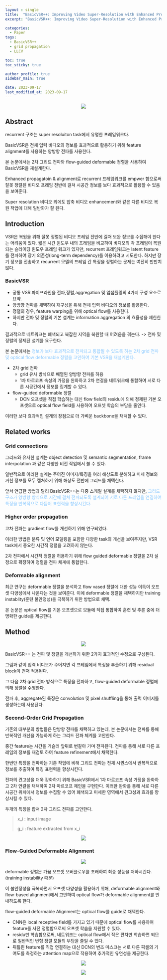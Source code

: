 ```yaml
---
layout : single
title:  "BasicVSR++: Improving Video Super-Resolution with Enhanced Propagation ans Alignment"
excerpt: "BasicVSR++: Improving Video Super-Resolution with Enhanced Propagation ans Alignment 논문 정리"

categories:
  - Paper
tags:
  - BasicVSR++
  - grid propagation
  - LLCV

toc: true
toc_sticky: true

author_profile: true
sidebar_main: true

date: 2023-09-17
last_modified_at: 2023-09-17
---
```



<p align="center"><img src="/assets/images/Paper/BasicVSR++/figure_1.png"></p>

## Abstract

recurrent 구조는 super resoluiton task에서 유명한 프레임워크다.

BasicVSR은 전체 입력 비디오의 정보를 효과적으로 활용하기 위해 feature alignment를 사용하는 양방향 전파를 사용한다.



본 논문에서는 2차 그리드 전파와 flow-guided deformable 정렬을 사용하여 BasicVSR을 재설계한다.

Enhanced propagatoin & alignment로 recurrent 프레임워크를 empwer 함으로써 잘못 정렬된 비디오 프레임 전반에 걸쳐 시공간 정보를 보다 효과적으로 활용할 수 있음을 보여준다.

Super resolution 비디오 외에도 압축 비디오 enhancement와 같은 다른 비디오 복원 작업에 대해 일반화가 잘 된다.



## Introduction

VSR은 복원을 위해 잘못 정렬된 비디오 프레임 전반에 걸쳐 보완 정보를 수집해야 한다는 어려움이 있다. 짧은 시간 윈도우 내의 프레임을 비교하여 비디오의 각 프레임이 복원되는 슬라이딩 윈도우 프레임 워크가 있지만, recurrent 프레임워크는 latent feature를 전파하여 장기 의존성(long-term dependency)를 이용하려고 시도한다. 하지만 장기 정보를 전송하고 recurrent 모델의 프레임 간 특징을 정렬하는 문제는 여전히 만만치 않다.

### BasicVSR

- 공통 VSR 파이프라인을 전파,정렬,aggregation 및 업샘플링의 4가지 구성 요소로 요약.
- 양방향 전파를 채택하여 재구성을 위해 전체 입력 비디오의 정보를 활용한다.
- 정렬의 경우, feature warping을 위해 optical flow를 사용한다.
- 하지만 전파 및 정렬의 기본 설계는 information aggregation 의 효율성을 제한한다.



결과적으로 네트워크는 폐색되고 복잡한 지역을 복원할 때 어려움을 겪는다. -> 전파 및 정렬의 정제된 설계를 요구한다.



본 논문에서는 <span style="color: #88c8ff">정보가 보다 효과적으로 전파되고 통합될 수 있도록 하는 2차 grid 전파 및 optical flow deformable 정렬을 고안하여 기본 VSR을 재설계한다.</span>

- 2차 grid 전파
  - grid 유사 방식으로 배열된 양방향 전파를 허용
  - 1차 마르코프 속성의 가정을 완화하고 2차 연결을 네트워크에 통합하여 서로 다른 시공간에서 정보를 집계할 수 있다.
- flow-guided deformable 정렬
  - DCN 오프셋을 직접 학습하는 대신 flow field의 residu에  의해 정제된 기본 오프셋으로 optical flow field를 사용하여 오프셋 학습의 부담을 줄인다.



이러한 보다 효과적인 설계의 장점으로 더 가벼운 backbone을 채택할 수 있다.



## Related works

### Grid connections

그리드와 유사한 설계는 object detection 및 semantic segmentation, frame interpolation 과 같은 다양한 비전 작업에서 볼 수 있다.

일반적으로 이러한 설계는 주어진 이미지/특징을 여러 해상도로 분해하고 미세 정보와 거친 정보를 모두 캡처하기 위해 해상도 전반에 그리드를 채택한다.

앞서 언급한 방법과 달리 BasicVSR++는 다중 스케일 설계를 채택하지 않지만, <span style="color: #88c8ff"> 그리드 구조가 양방향 방식으로 시간에 걸쳐 전파되도록 설계되어 서로 다른 프레임을 연결하여 특징을 반복적으로 다듬어 표현력을 향상시킨다.</span>



### Higher order propagation

고차 전파는 gradient flow를 개선하기 위해 연구되었다.

이러한 방법은 분류 및 언어 모델링을 포함한 다양한 task의 개선을 보여주지만, VSR task에서 중요한 시간적 정렬을 고려하지 않는다.

2차 전파에서 시간적 정렬을 허용하기 위해 flow guided deformable 정렬을 2차 설정으로 확장하여 정렬을 전파 체계에 통합한다.



### Deformable alignment

최근 연구는 deformable 정렬을 분석하고 flow vased 정렬에 대한 성능 이득이 오프셋 다양성에서 나온다는 것을 보여준다. 이에 deformable 정렬을 채택하지만 training instablity(훈련 불안정성)을 극복하기 위한 방법으로 채택.

본 논문은 optical flow를 기본 오프셋으로 모듈에 직접 통합하여 훈련 및 추론 중에 더 명확한 guide를 제공한다.

## Method

<p align="center"><img src="/assets/images/Paper/BasicVSR++/figure_2.png"></p>

BasicVSR++ 는 전파 및 정렬을 개선하기 위한 2가지 효과적인 수정으로 구성된다.

그림과 같이 입력 비디오가 주어지면 각 프레임에서 특징을 추출하기 위해 residual block이 먼저 적용된다.

그 다음 2차 grid 전파 방식으로 특징을 전파하고, flow-guided deformable 정렬에 의해 정렬을 수행한다.

전파 후, aggregate된 특징은 convolution 및 pixel shuffling을 통해 출력 이미지를 생성하는데 사용된다.



### Second-Order Grid Propagation

기존의 대부분의 방법들은 단방향 전파를 채택하고 있는데, 본 논문에서는 전파를 통해 반복적인 개선을 가능하게 하는 그리드 전파 체계를 고안한다.

중간 feature는 시간을 거슬러 앞뒤로 번갈아 가며 전파된다. 전파를 통해 서로 다른 프레임의 정보를 재검토 하여 feature refinement에서 채택한다.

한번만 특징을 전파하는 기존 작업에 비해 그리드 전파는 전체 시퀀스에서 반복적으로 정보를 추출하여 특징 표현력을 향상시킨다.



전파의 견고성을 더욱 강화하기 위해 BasicVSR에서 1차 마르코프 속성 가정을 완화하고 2차 연결을 채택하여 2차 마르코프 체인을 구현한다. 이러한 완화를 통해 서로 다른 시공간 위치에서 정보를 수집할 수 있어 폐색되고 미세한 영역에서 견고성과 효과를 향상시킬 수 있다.



두개의 특징을 합쳐 2차 그리드 전파를 고안한다. 

> x_i : input image
>
> g_i : feature extracted from x_i

<p align="center"><img src="/assets/images/Paper/BasicVSR++/figure_4.png"></p>

### Flow-Guided Deformable Alignment

<p align="center"><img src="/assets/images/Paper/BasicVSR++/figure_3.png"></p>

deformable 정렬은 가끔 오프셋 오버플로우를 초래하여 최종 성능을 저하시킨다.(training instability 때문)

이 불안정성을 극복하면서 오프셋 다양성을 활용하기 위해, deformable alignment와 flow-based alignment에서 고안하여 optical flow가 deformable alignment를 안내하도록 한다.



flow-guided deformable Alignment는 optical flow를 guide로 채택한다.

- CNN은 local receptive field를 가지고 있기 때문에 optical flow를 사용하여 feature를 사전 정렬함으로써 오프셋 학습을 지원할 수 있다.
- residu만 학습함으로써, 네트워크는 optical flow에서 작은 편차만 학습하면 되므로 일반적인 변형 정렬 모듈의 부담을 줄일 수 있다.
- 뒤틀린 feature를 직접 연결하는 대신 DCN의 변조 마스크는 서로 다른 픽셀의 기여도를 측정하는 attention map으로 작용하여 추가적인 유연성을 제공한다.

<p align="center"><img src="/assets/images/Paper/BasicVSR++/figure_5.png"></p>
<p align="center"><img src="/assets/images/Paper/BasicVSR++/figure_6.png"></p>